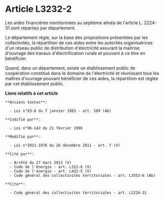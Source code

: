 # Article L3232-2

Les aides financières mentionnées au septième alinéa de l'article L. 2224-31 sont réparties par département. 

Le département règle, sur la base des propositions présentées par les collectivités, la répartition de ces aides entre les
autorités organisatrices d'un réseau public de distribution d'électricité assurant la maîtrise d'ouvrage des travaux
d'électrification rurale et pouvant à ce titre en bénéficier. 

Quand, dans un département, existe un établissement public de coopération constitué dans le domaine de l'électricité et
réunissant tous les maîtres d'ouvrage pouvant bénéficier de ces aides, la répartition est réglée par cet établissement
public.

**Liens relatifs à cet article**

	**Anciens textes**:

	  - Loi n°83-8 du 7 janvier 1983 - art. 109 (Ab)

	**Codifié par**:

	  - Loi n°96-142 du 21 février 1996

	**Modifié par**:

	  - Loi n°2011-1978 du 28 décembre 2011 - art. 7 (V)

	**Cité par**:

	  - Arrêté du 27 mars 2013 (V)
	  - Code de l'énergie - art. L322-6 (V)
	  - Code de l'énergie - art. L432-5 (V)
	  - Code général des collectivités territoriales - art. L3553-6 (Ab)

	**Cite**:

	  - Code général des collectivités territoriales - art. L2224-31
